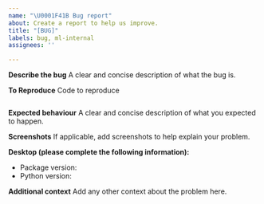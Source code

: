 ```yaml
---
name: "\U0001F41B Bug report"
about: Create a report to help us improve.
title: "[BUG]"
labels: bug, ml-internal
assignees: ''

---
```


**Describe the bug**
A clear and concise description of what the bug is.

**To Reproduce**
Code to reproduce
```python

```

**Expected behaviour**
A clear and concise description of what you expected to happen.

**Screenshots**
If applicable, add screenshots to help explain your problem.

**Desktop (please complete the following information):**
 - Package version:
 - Python version:

**Additional context**
Add any other context about the problem here.

